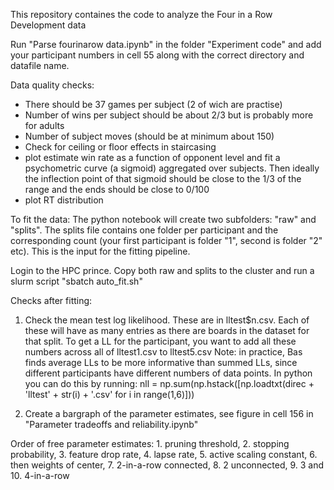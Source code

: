 This repository containes the code to analyze the Four in a Row Development data 

Run "Parse fourinarow data.ipynb" in the folder "Experiment code" and add your participant numbers in cell 55 along with the correct directory and datafile name.

Data quality checks: 
- There should be 37 games per subject (2 of wich are practise)
- Number of wins per subject should be about 2/3 but is probably more for adults
- Number of subject moves (should be at minimum about 150)
- Check for ceiling or floor effects in staircasing
- plot estimate win rate as a function of opponent level and fit a psychometric curve (a sigmoid) aggregated over subjects. Then ideally the inflection point of that sigmoid should be close to the 1/3 of the range and the ends should be close to 0/100
- plot RT distribution

To fit the data:
The python notebook will create two subfolders: "raw" and "splits". 
The splits file contains one folder per participant and the corresponding count (your first participant is folder "1", second is folder "2" etc). This is the input for the fitting pipeline.

Login to the HPC prince. Copy both raw and splits to the cluster and run a slurm script "sbatch auto_fit.sh" 

Checks after fitting:
1. Check the mean test log likelihood. These are in lltest$n.csv. Each of these will have as many entries as there are boards in the dataset for that split.
To get a LL for the participant, you want to add all these numbers across all of lltest1.csv to lltest5.csv
Note: in practice, Bas finds average LLs to be more informative than summed LLs, since different participants have different numbers of data points. 
In python you can do this by running: nll = np.sum(np.hstack([np.loadtxt(direc + 'lltest' + str(i) + '.csv' for i in range(1,6)]))

2. Create a bargraph of the parameter estimates, see figure in cell 156 in "Parameter tradeoffs and reliability.ipynb"

Order of free parameter estimates: 1. pruning threshold, 2. stopping probability, 3. feature drop rate, 4. lapse rate, 5. active scaling constant, 6. then weights of center, 7. 2-in-a-row connected, 8. 2 unconnected, 9. 3 and 10. 4-in-a-row
